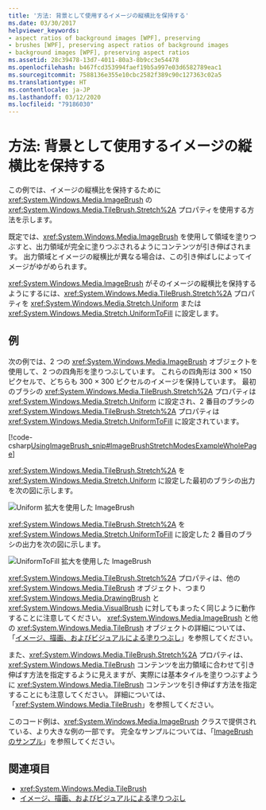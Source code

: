 ```yaml
---
title: '方法: 背景として使用するイメージの縦横比を保持する'
ms.date: 03/30/2017
helpviewer_keywords:
- aspect ratios of background images [WPF], preserving
- brushes [WPF], preserving aspect ratios of background images
- background images [WPF], preserving aspect ratios
ms.assetid: 28c39478-13d7-4011-80a3-8b9cc3e54478
ms.openlocfilehash: b467fcd353994faef19b5a997e03d6582789eac1
ms.sourcegitcommit: 7588136e355e10cbc2582f389c90c127363c02a5
ms.translationtype: HT
ms.contentlocale: ja-JP
ms.lasthandoff: 03/12/2020
ms.locfileid: "79186030"
---
```

# <a name="how-to-preserve-the-aspect-ratio-of-an-image-used-as-a-background"></a>方法: 背景として使用するイメージの縦横比を保持する
この例では、イメージの縦横比を保持するために <xref:System.Windows.Media.ImageBrush> の <xref:System.Windows.Media.TileBrush.Stretch%2A> プロパティを使用する方法を示します。  
  
 既定では、<xref:System.Windows.Media.ImageBrush> を使用して領域を塗りつぶすと、出力領域が完全に塗りつぶされるようにコンテンツが引き伸ばされます。 出力領域とイメージの縦横比が異なる場合は、この引き伸ばしによってイメージがゆがめられます。  
  
 <xref:System.Windows.Media.ImageBrush> がそのイメージの縦横比を保持するようにするには、<xref:System.Windows.Media.TileBrush.Stretch%2A> プロパティを <xref:System.Windows.Media.Stretch.Uniform> または <xref:System.Windows.Media.Stretch.UniformToFill> に設定します。  
  
## <a name="example"></a>例  
 次の例では、2 つの <xref:System.Windows.Media.ImageBrush> オブジェクトを使用して、2 つの四角形を塗りつぶしています。 これらの四角形は 300 × 150 ピクセルで、どちらも 300 × 300 ピクセルのイメージを保持しています。 最初のブラシの <xref:System.Windows.Media.TileBrush.Stretch%2A> プロパティは <xref:System.Windows.Media.Stretch.Uniform> に設定され、2 番目のブラシの <xref:System.Windows.Media.TileBrush.Stretch%2A> プロパティは <xref:System.Windows.Media.Stretch.UniformToFill> に設定されています。  
  
 [!code-csharp[UsingImageBrush_snip#ImageBrushStretchModesExampleWholePage](~/samples/snippets/csharp/VS_Snippets_Wpf/UsingImageBrush_snip/CSharp/StretchModes.cs#imagebrushstretchmodesexamplewholepage)]  
  
 <xref:System.Windows.Media.TileBrush.Stretch%2A> を <xref:System.Windows.Media.Stretch.Uniform> に設定した最初のブラシの出力を次の図に示します。  
  
 ![Uniform 拡大を使用した ImageBrush](./media/graphicsmm-imagebrushuniformstretch.jpg "graphicsmm_ImageBrushUniformStretch")  
  
 <xref:System.Windows.Media.TileBrush.Stretch%2A> を <xref:System.Windows.Media.Stretch.UniformToFill> に設定した 2 番目のブラシの出力を次の図に示します。  
  
 ![UniformToFill 拡大を使用した ImageBrush](./media/graphicsmm-imagebrushuniformtofillstretch.jpg "graphicsmm_ImageBrushUniformToFillStretch")  
  
 <xref:System.Windows.Media.TileBrush.Stretch%2A> プロパティは、他の <xref:System.Windows.Media.TileBrush> オブジェクト、つまり <xref:System.Windows.Media.DrawingBrush> と <xref:System.Windows.Media.VisualBrush> に対してもまったく同じように動作することに注意してください。 <xref:System.Windows.Media.ImageBrush> と他の <xref:System.Windows.Media.TileBrush> オブジェクトの詳細については、「[イメージ、描画、およびビジュアルによる塗りつぶし](painting-with-images-drawings-and-visuals.md)」を参照してください。  
  
 また、<xref:System.Windows.Media.TileBrush.Stretch%2A> プロパティは、<xref:System.Windows.Media.TileBrush> コンテンツを出力領域に合わせて引き伸ばす方法を指定するように見えますが、実際には基本タイルを塗りつぶすように <xref:System.Windows.Media.TileBrush> コンテンツを引き伸ばす方法を指定することにも注意してください。 詳細については、「<xref:System.Windows.Media.TileBrush>」を参照してください。  
  
 このコード例は、<xref:System.Windows.Media.ImageBrush> クラスで提供されている、より大きな例の一部です。 完全なサンプルについては、「[ImageBrush のサンプル](https://github.com/Microsoft/WPF-Samples/tree/master/Graphics/ImageBrush)」を参照してください。  
  
## <a name="see-also"></a>関連項目

- <xref:System.Windows.Media.TileBrush>
- [イメージ、描画、およびビジュアルによる塗りつぶし](painting-with-images-drawings-and-visuals.md)
